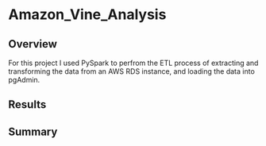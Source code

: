 # Amazon_Vine_Analysis

## Overview
For this project I used PySpark to perfrom the ETL process of extracting and transforming the data from an AWS RDS instance, and loading the data into pgAdmin.

## Results

## Summary
